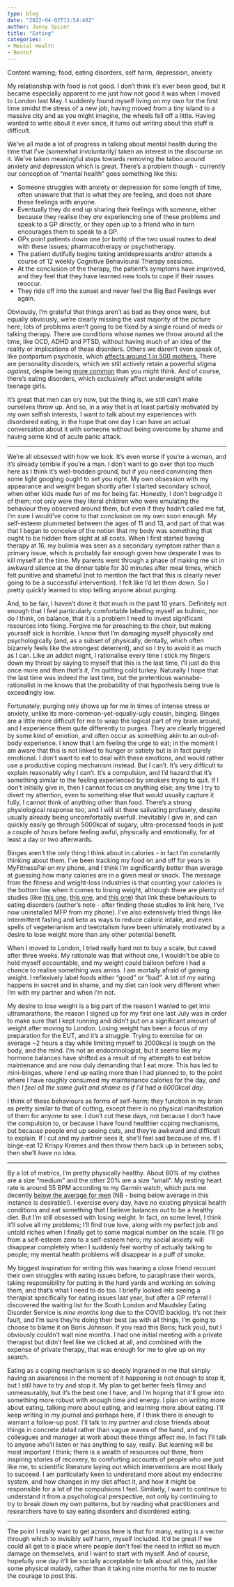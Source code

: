 ```yaml
---
type: blog
date: "2022-04-02T13:54:48Z"
author: Jonny Spicer
title: "Eating"
categories:
- Mental Health
- Bestof
---
```

Content warning; food, eating disorders, self harm, depression, anxiety

My relationship with food is not good. I don’t think it’s ever been good, but it became especially apparent to me just *how* not good it was when I moved to London last May. I suddenly found myself living on my own for the first time amidst the stress of a new job, having moved from a tiny island to a massive city and as you might imagine, the wheels fell off a little. Having wanted to write about it ever since, it turns out writing about this stuff is difficult.

We’ve all made a lot of progress in talking about mental health during the time that I’ve (somewhat involuntarily) taken an interest in the discourse on it. We’ve taken meaningful steps towards removing the taboo around anxiety and depression which is great. There’s a problem though - currently our conception of “mental health” goes something like this:

- Someone struggles with anxiety or depression for some length of time, often unaware that that is what they are feeling, and does not share these feelings with anyone.
- Eventually they do end up sharing their feelings with someone, either because they realise they *are* experiencing one of these problems and speak to a GP directly, or they open up to a friend who in turn encourages them to speak to a GP.
- GPs point patients down one (or both) of the two usual routes to deal with these issues; pharmacotherapy or psychotherapy.
- The patient dutifully begins taking antidepressants and/or attends a course of 12 weekly Cognitive Behavioural Therapy sessions.
- At the conclusion of the therapy, the patient’s symptoms have improved, and they feel that they have learned new tools to cope if their issues reoccur.
- They ride off into the sunset and never feel the Big Bad Feelings ever again.

Obviously, I’m grateful that things aren’t as bad as they once were, but equally obviously, we’re clearly missing the vast majority of the picture here; lots of problems aren’t going to be fixed by a single round of meds or talking therapy. There are conditions whose names we throw around all the time, like OCD, ADHD and PTSD, without having much of an idea of the reality or implications of these disorders. Others we daren’t even speak of, like postpartum psychosis, which [affects around 1 in 500 mothers.](https://www.nhs.uk/mental-health/conditions/post-partum-psychosis/) There are personality disorders, which we still actively retain a powerful stigma *against*, despite being [more common](https://webarchive.nationalarchives.gov.uk/ukgwa/20180328140249/http://digital.nhs.uk/catalogue/PUB21748) than you might think. And of course, there’s eating disorders, which exclusively affect underweight white teenage girls.

It’s great that men can cry now, but the thing is, we still can’t make ourselves throw up. And so, in a way that is at least partially motivated by my own selfish interests, I want to talk about my experiences with disordered eating, in the hope that one day I can have an actual conversation about it with someone without being overcome by shame and having some kind of acute panic attack. 

---

We’re all obsessed with how we look. It’s even worse if you’re a woman, and it’s already terrible if you’re a man. I don’t want to go over that too much here as I think it’s well-trodden ground, but if you need convincing then some light googling ought to set you right. My own obsession with my appearance and weight began shortly after I started secondary school, when other kids made fun of me for being fat. Honestly, I don’t begrudge it of them; not only were they literal children who were emulating the behaviour they observed around them, but even if they hadn’t called me fat, I’m sure I would’ve come to that conclusion on my own soon enough. My self-esteem plummeted between the ages of 11 and 13, and part of that was that I began to conceive of the notion that my body was something that ought to be hidden from sight at all costs. When I first started having therapy at 16, my bulimia was seen as a secondary symptom rather than a primary issue, which is probably fair enough given how desperate I was to kill myself at the time. My parents went through a phase of making me sit in awkward silence at the dinner table for 30 minutes after meal times, which felt punitive and shameful (not to mention the fact that this is clearly never going to be a successful intervention). I felt like I’d let them down. So I pretty quickly learned to stop telling anyone about purging.

And, to be fair, I haven’t done it *that* much in the past 10 years. Definitely not enough that I feel particularly comfortable labelling myself as bulimic, nor do I think, on balance, that it is a problem I need to invest significant resources into fixing. Forgive me for preaching to the choir, but making yourself sick is horrible. I know that I’m damaging myself physically and psychologically (and, as a subset of physically, dentally, which often bizarrely feels like the strongest deterrent), and so I try to avoid it as much as I can. Like an addict might, I rationalise every time I stick my fingers down my throat by saying to myself that this is the last time, I’ll just do this once more and then *that’s it*, I’m quitting cold turkey. Naturally I hope that the last time was indeed *the* last time, but the pretentious wannabe-rationalist in me knows that the probability of that hypothesis being true is exceedingly low.

Fortunately, purging only shows up for me in times of intense stress or anxiety, unlike its more-common-yet-equally-ugly cousin, binging. Binges are a little more difficult for me to wrap the logical part of my brain around, and I experience them quite differently to purges. They are clearly triggered by some kind of emotion, and often occur as something akin to an out-of-body experience. I know that I am feeling the urge to eat; in the moment I am aware that this is not linked to hunger or satiety but is in fact purely emotional. I don’t want to eat to deal with these emotions, and would rather use a productive coping mechanism instead. But I can’t. It’s very difficult to explain reasonably why I can’t. It’s a compulsion, and I’d hazard that it’s something similar to the feeling experienced by smokers trying to quit. If I don’t initially give in, then I cannot focus on anything else; any time I try to divert my attention, even to something else that would usually capture it fully, I cannot think of anything other than food. There’s a strong physiological response too, and I will sit there salivating profusely, despite usually already being uncomfortably overfull. Inevitably I give in, and can quickly easily go through 5000kcal of sugary, ultra-processed foods in just a couple of hours before feeling awful, physically and emotionally, for at least a day or two afterwards.

Binges aren’t the only thing I think about in calories - in fact I’m constantly thinking about them. I’ve been tracking my food on and off for years in MyFitnessPal on my phone, and I think I’m significantly better than average at guessing how many calories are in a given meal or snack. The message from the fitness and weight-loss industries is that counting your calories is the bottom line when it comes to losing weight, although there are plenty of studies (like [this one](https://www.sciencedirect.com/science/article/abs/pii/S1471015316303646), [this one](https://link.springer.com/article/10.1007/s40519-018-0562-6), and [this one](https://www.sciencedirect.com/science/article/abs/pii/S1471015317301484)) that link these behaviours to eating disorders (author’s note - after finding those studies to link here, I’ve now uninstalled MFP from my phone). I’ve also extensively tried things like intermittent fasting and keto as ways to reduce caloric intake, and even spells of vegeterianism and teetotalism have been ultimately motivated by a desire to lose weight more than any other potential benefit.

When I moved to London, I tried really hard not to buy a scale, but caved after three weeks. My rationale was that without one, I wouldn’t be able to hold myself accountable, and my weight could balloon before I had a chance to realise something was amiss. I am mortally afraid of gaining weight. I reflexively label foods either “good” or “bad”. A lot of my eating happens in secret and in shame, and my diet can look very different when I’m with my partner and when I’m not.

My desire to lose weight is a big part of the reason I wanted to get into ultramarathons; the reason I signed up for my first one last July was in order to make sure that I kept running and didn’t put on a significant amount of weight after moving to London. Losing weight has been a focus of my preparation for the EUT, and it’s a struggle. Trying to exercise for on average ~2 hours a day while limiting myself to 2000kcal is tough on the body, and the mind. I’m not an endocrinologist, but it seems like my hormone balances have shifted as a result of my attempts to eat below maintenance and are now duly demanding that I eat more. This has led to mini-binges, where I end up eating more than I had planned to, to the point where I have roughly consumed my maintenance calories for the day, *and then I feel all the same guilt and shame as if I’d had a 6000kcal day*.

I think of these behaviours as forms of self-harm; they function in my brain as pretty similar to that of cutting, except there is no physical manifestation of them for anyone to see. I don’t cut these days, not because I don’t have the compulsion to, or because I have found healthier coping mechanisms, but because people end up seeing cuts, and they’re awkward and difficult to explain. If I cut and my partner sees it, she’ll feel sad because of me. If I binge-eat 12 Krispy Kremes and then throw them back up in between sobs, then she’ll have no idea.

---

By a lot of metrics, I’m pretty physically healthy. About 80% of my clothes are a size “medium” and the other 20% are a size “small”. My resting heart rate is around 55 BPM according to my Garmin watch, which puts me decently [below the average for men](https://journals.plos.org/plosone/article?id=10.1371/journal.pone.0227709) (NB - being below average in this instance is desirable!). I exercise every day, have no existing physical health conditions and eat something that I believe balances out to be a healthy diet. But I’m still obsessed with losing weight. In fact, on some level, I think it’ll solve all my problems; I’ll find true love, along with my perfect job and untold riches when I finally get to some magical number on the scale. I’ll go from a self-esteem zero to a self-esteem hero; my social anxiety will disappear completely when I suddenly feel worthy of actually talking to people; my mental health problems will disappear in a puff of smoke.

My biggest inspiration for writing this was hearing a close friend recount their own struggles with eating issues before, to paraphrase their words, taking responsibility for putting in the hard yards and working on solving them, and that’s what I need to do too. I briefly looked into seeing a therapist specifically for eating issues last year, but after a GP referral I discovered the waiting list for the South London and Maudsley Eating Disorder Service is *nine months long* due to the COVID backlog. It’s not their fault, and I’m sure they’re doing their best (as with all things, I’m going to choose to blame it on Boris Johnson. If you read this Boris; fuck you), but I obviously couldn’t wait nine months. I had one initial meeting with a private therapist but didn’t feel like we clicked at all, and combined with the expense of private therapy, that was enough for me to give up on my search. 

Eating as a coping mechanism is so deeply ingrained in me that simply having an awareness in the moment of it happening is not enough to stop it, but I still have to try and stop it. My plan to get better feels flimsy and unmeasurably, but it’s the best one I have, and I'm hoping that it'll grow into something more robust with enough time and energy. I plan on writing more about eating, talking more about eating, and learning more about eating. I’ll keep writing in my journal and perhaps here, if I think there is enough to warrant a follow-up post. I’ll talk to my partner and close friends about things in concrete detail rather than vague waves of the hand, and my colleagues and manager at work about these things affect me. In fact I’ll talk to anyone who’ll listen or has anything to say, really. But learning will be most important I think; there is a wealth of resources out there, from inspiring stories of recovery, to comforting accounts of people who are just like me, to scientific literature laying out which interventions are most likely to succeed. I am particularly keen to understand more about my endocrine system, and how changes in my diet affect it, and how it might be responsible for a lot of the compulsions I feel. Similarly, I want to continue to understand it from a psychological perspective, not only by continuing to try to break down my own patterns, but by reading what practitioners and researchers have to say eating disorders and disordered eating. 

---

The point I really want to get across here is that for many, eating is a vector through which to invisibly self harm, myself included. It’d be great if we could all get to a place where people don’t feel the need to inflict so much damage on themselves, and I want to start with myself. And of course, hopefully one day it’ll be socially acceptable to talk about all this, just like some physical malady, rather than it taking nine months for me to muster the courage to post this.